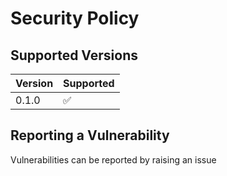 # Security Policy

## Supported Versions

| Version | Supported          |
| ------- | ------------------ |
| 0.1.0   | :white_check_mark: |


## Reporting a Vulnerability

Vulnerabilities can be reported by raising an issue